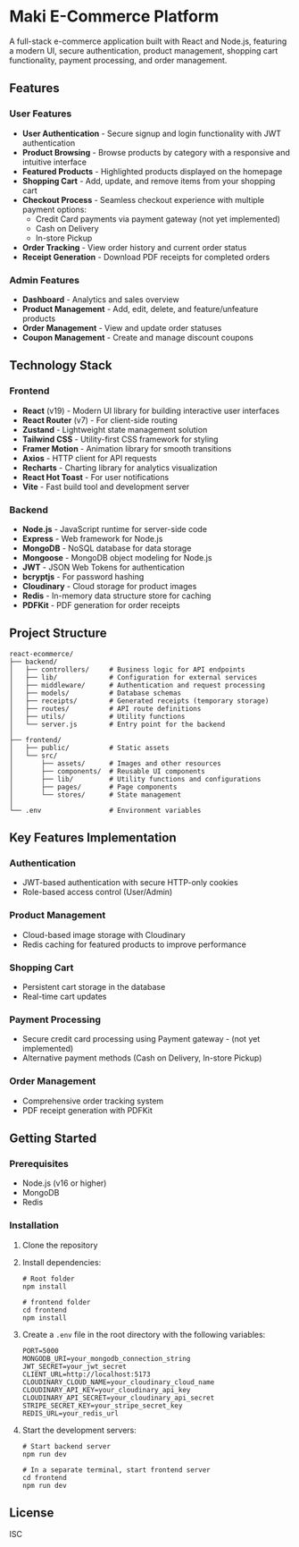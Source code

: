 # Maki E-Commerce Platform

A full-stack e-commerce application built with React and Node.js, featuring a modern UI, secure authentication, product management, shopping cart functionality, payment processing, and order management.

## Features

### User Features
- **User Authentication** - Secure signup and login functionality with JWT authentication
- **Product Browsing** - Browse products by category with a responsive and intuitive interface
- **Featured Products** - Highlighted products displayed on the homepage
- **Shopping Cart** - Add, update, and remove items from your shopping cart
- **Checkout Process** - Seamless checkout experience with multiple payment options:
  - Credit Card payments via payment gateway (not yet implemented)
  - Cash on Delivery
  - In-store Pickup
- **Order Tracking** - View order history and current order status
- **Receipt Generation** - Download PDF receipts for completed orders

### Admin Features
- **Dashboard** - Analytics and sales overview
- **Product Management** - Add, edit, delete, and feature/unfeature products
- **Order Management** - View and update order statuses
- **Coupon Management** - Create and manage discount coupons

## Technology Stack

### Frontend
- **React** (v19) - Modern UI library for building interactive user interfaces
- **React Router** (v7) - For client-side routing
- **Zustand** - Lightweight state management solution
- **Tailwind CSS** - Utility-first CSS framework for styling
- **Framer Motion** - Animation library for smooth transitions
- **Axios** - HTTP client for API requests
- **Recharts** - Charting library for analytics visualization
- **React Hot Toast** - For user notifications
- **Vite** - Fast build tool and development server

### Backend
- **Node.js** - JavaScript runtime for server-side code
- **Express** - Web framework for Node.js
- **MongoDB** - NoSQL database for data storage
- **Mongoose** - MongoDB object modeling for Node.js
- **JWT** - JSON Web Tokens for authentication
- **bcryptjs** - For password hashing
- **Cloudinary** - Cloud storage for product images
- **Redis** - In-memory data structure store for caching
- **PDFKit** - PDF generation for order receipts

## Project Structure

```
react-ecommerce/
├── backend/
│   ├── controllers/     # Business logic for API endpoints
│   ├── lib/             # Configuration for external services
│   ├── middleware/      # Authentication and request processing
│   ├── models/          # Database schemas
│   ├── receipts/        # Generated receipts (temporary storage)
│   ├── routes/          # API route definitions
│   ├── utils/           # Utility functions
│   └── server.js        # Entry point for the backend
│
├── frontend/
│   ├── public/          # Static assets
│   └── src/
│       ├── assets/      # Images and other resources
│       ├── components/  # Reusable UI components
│       ├── lib/         # Utility functions and configurations
│       ├── pages/       # Page components
│       └── stores/      # State management
│
└── .env                 # Environment variables
```

## Key Features Implementation

### Authentication
- JWT-based authentication with secure HTTP-only cookies
- Role-based access control (User/Admin)

### Product Management
- Cloud-based image storage with Cloudinary
- Redis caching for featured products to improve performance

### Shopping Cart
- Persistent cart storage in the database
- Real-time cart updates

### Payment Processing
- Secure credit card processing using Payment gateway - (not yet implemented)
- Alternative payment methods (Cash on Delivery, In-store Pickup)

### Order Management
- Comprehensive order tracking system
- PDF receipt generation with PDFKit

## Getting Started

### Prerequisites
- Node.js (v16 or higher)
- MongoDB
- Redis

### Installation

1. Clone the repository
2. Install dependencies:
   ```
   # Root folder
   npm install

   # frontend folder
   cd frontend
   npm install
   ```

3. Create a `.env` file in the root directory with the following variables:
   ```
   PORT=5000
   MONGODB_URI=your_mongodb_connection_string
   JWT_SECRET=your_jwt_secret
   CLIENT_URL=http://localhost:5173
   CLOUDINARY_CLOUD_NAME=your_cloudinary_cloud_name
   CLOUDINARY_API_KEY=your_cloudinary_api_key
   CLOUDINARY_API_SECRET=your_cloudinary_api_secret
   STRIPE_SECRET_KEY=your_stripe_secret_key
   REDIS_URL=your_redis_url
   ```

4. Start the development servers:
   ```
   # Start backend server
   npm run dev
   
   # In a separate terminal, start frontend server
   cd frontend
   npm run dev
   ```

## License
ISC
